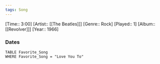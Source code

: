 ```yaml
---
tags: Song  
---
```

[Time:: 3:00]
[Artist:: [[The Beatles]]]
[Genre:: Rock]
[Played:: 1]
[Album:: [[Revolver]]]
[Year:: 1966]
### Dates
````dataview
TABLE Favorite_Song
WHERE Favorite_Song = "Love You To"
````